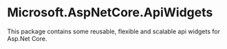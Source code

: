 # Microsoft.AspNetCore.ApiWidgets
This package contains some reusable, flexible and scalable api widgets for Asp.Net Core.
